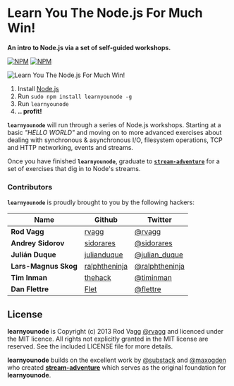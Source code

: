 # Learn You The Node.js For Much Win!

**An intro to Node.js via a set of self-guided workshops.**

[![NPM](https://nodei.co/npm/learnyounode.png?downloads=true&stars=true)](https://nodei.co/npm/learnyounode/) [![NPM](https://nodei.co/npm-dl/learnyounode.png?months=3)](https://nodei.co/npm/learnyounode/)

![Learn You The Node.js For Much Win!](https://raw.github.com/rvagg/learnyounode/master/learnyounode.png)

  1. Install [Node.js](http://nodejs.org/)
  2. Run `sudo npm install learnyounode -g`
  3. Run `learnyounode`
  4. **.. profit!**

<b><code>learnyounode</code></b> will run through a series of Node.js workshops. Starting at a basic *"HELLO WORLD"* and moving on to more advanced exercises about dealing with synchronous & asynchronous I/O, filesystem operations, TCP and HTTP networking, events and streams.

Once you have finished <b><code>learnyounode</code></b>, graduate to <b><code>[stream-adventure](https://github.com/substack/stream-adventure)</code></b> for a set of exercises that dig in to Node's streams.

### Contributors

**`learnyounode`** is proudly brought to you by the following hackers:

|Name                 |Github                                            |Twitter                                            |
|---------------------|--------------------------------------------------|---------------------------------------------------|
|**Rod Vagg**         |[rvagg](https://github.com/rvagg)                 |[@rvagg](http://twitter.com/rvagg)                 |
|**Andrey Sidorov**   |[sidorares](https://github.com/sidorares)         |[@sidorares](http://twitter.com/sidorares)         |
|**Julián Duque**     |[julianduque](https://github.com/julianduque)     |[@julian_duque](http://twitter.com/julian_duque)   |
|**Lars-Magnus Skog** |[ralphtheninja](https://github.com/ralphtheninja) |[@ralphtheninja](http://twitter.com/ralphtheninja) |
|**Tim Inman**        |[thehack](https://github.com/thehack)             |[@timinman](http://twitter.com/timinman)           |
|**Dan Flettre**      |[Flet](https://github.com/Flet)                   |[@flettre](http://twitter.com/flettre)             |


## License

**learnyounode** is Copyright (c) 2013 Rod Vagg [@rvagg](https://twitter.com/rvagg) and licenced under the MIT licence. All rights not explicitly granted in the MIT license are reserved. See the included LICENSE file for more details.

**learnyounode** builds on the excellent work by [@substack](https://github.com/substack) and [@maxogden](https://github.com/maxogden) who created **[stream-adventure](https://github.com/substack/stream-adventure)** which serves as the original foundation for **learnyounode**.
